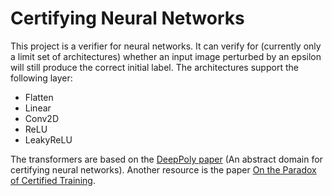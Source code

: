 # Certifying Neural Networks

This project is a verifier for neural networks. It can verify for (currently only a limit set of architectures) whether an input image perturbed by an epsilon will still produce the correct initial label. The architectures support the following layer:
- Flatten
- Linear
- Conv2D
- ReLU
- LeakyReLU

The transformers are based on the [DeepPoly paper](https://dl.acm.org/doi/10.1145/3290354) (An abstract domain for certifying neural networks). Another resource is the paper [On the Paradox of Certified Training](https://arxiv.org/abs/2102.06700).